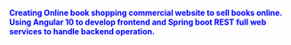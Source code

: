 <b style="color:blue;"> Creating Online book shopping commercial website to sell books online. Using Angular 10 to develop frontend and Spring boot REST full web services to handle backend operation.</b>
